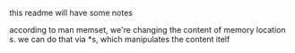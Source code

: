 this readme will have some notes


according to man memset, we're changing the content of memory location s. we can do that via *s, which manipulates the content itelf

